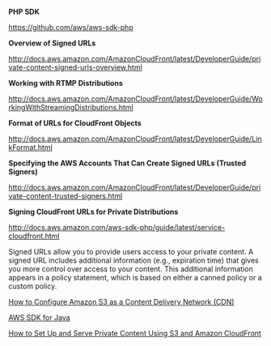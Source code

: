 **PHP SDK**  

https://github.com/aws/aws-sdk-php

**Overview of Signed URLs**

http://docs.aws.amazon.com/AmazonCloudFront/latest/DeveloperGuide/private-content-signed-urls-overview.html

**Working with RTMP Distributions**

http://docs.aws.amazon.com/AmazonCloudFront/latest/DeveloperGuide/WorkingWithStreamingDistributions.html

**Format of URLs for CloudFront Objects**

http://docs.aws.amazon.com/AmazonCloudFront/latest/DeveloperGuide/LinkFormat.html

**Specifying the AWS Accounts That Can Create Signed URLs (Trusted Signers)**

http://docs.aws.amazon.com/AmazonCloudFront/latest/DeveloperGuide/private-content-trusted-signers.html

**Signing CloudFront URLs for Private Distributions**

http://docs.aws.amazon.com/aws-sdk-php/guide/latest/service-cloudfront.html

Signed URLs allow you to provide users access to your private content. A signed URL includes additional information (e.g., expiration time) that gives you more control over access to your content. This additional information appears in a policy statement, which is based on either a canned policy or a custom policy. 

[How to Configure Amazon S3 as a Content Delivery Network (CDN)](
http://www.maketecheasier.com/configure-amazon-s3-as-a-content-delivery-network/)

[AWS SDK for Java](http://www.kpbird.com/2013/10/aws-sdk-for-java-tutorial-5-cloudfront.html)

[How to Set Up and Serve Private Content Using S3 and Amazon CloudFront](http://improve.dk/how-to-set-up-and-serve-private-content-using-s3)